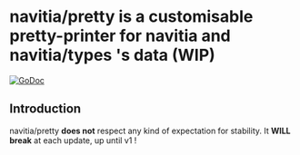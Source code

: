 # navitia/pretty is a customisable pretty-printer for navitia and navitia/types 's data (WIP)
[![GoDoc](https://godoc.org/github.com/aabizri/navitia/pretty?status.svg)](https://godoc.org/github.com/aabizri/navitia/pretty)

## Introduction

navitia/pretty **does not** respect any kind of expectation for stability. It **WILL break** at each update, up until v1 !